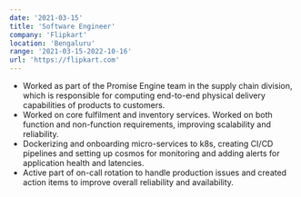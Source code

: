 ```yaml
---
date: '2021-03-15'
title: 'Software Engineer'
company: 'Flipkart'
location: 'Bengaluru'
range: '2021-03-15-2022-10-16'
url: 'https://flipkart.com'
---
```


- Worked as part of the Promise Engine team in the supply chain division, which is responsible for computing end-to-end physical delivery capabilities of products to customers.
- Worked on core fulfilment and inventory services. Worked on both function and non-function requirements, improving scalability and reliability.
- Dockerizing and onboarding micro-services to k8s, creating CI/CD pipelines and setting up cosmos for monitoring and adding alerts for application health and latencies.
- Active part of on-call rotation to handle production issues and created action items to improve overall reliability and availability.
